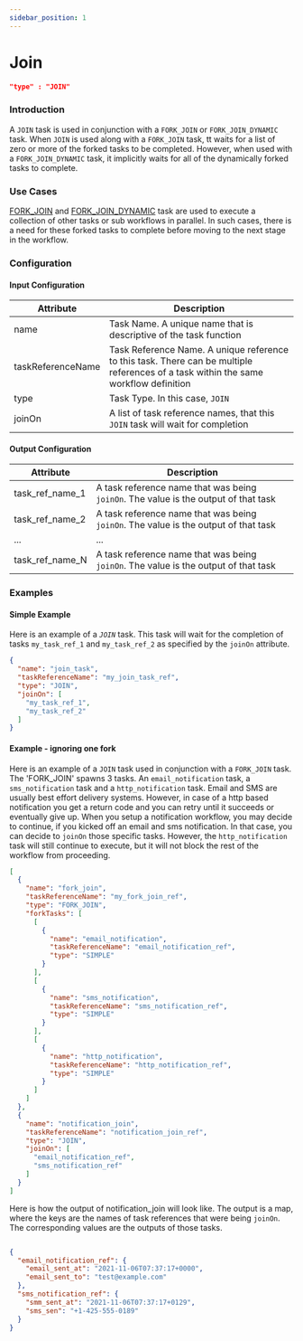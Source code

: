 ```yaml
---
sidebar_position: 1
---
```


# Join
```json
"type" : "JOIN"
```

### Introduction

A `JOIN` task is used in conjunction with a `FORK_JOIN` or `FORK_JOIN_DYNAMIC` task. When `JOIN` is used along with
a `FORK_JOIN` task, tt waits for a list of zero or more of the forked tasks to be completed. However, when used with
a `FORK_JOIN_DYNAMIC` task, it implicitly waits for all of the dynamically forked tasks to complete.

### Use Cases

[FORK_JOIN](/reference-docs/fork-task.html) and [FORK_JOIN_DYNAMIC](/reference-docs/dynamic-fork-task.html) task are used to execute a collection of other tasks or sub workflows in parallel. In
such cases, there is a need for these forked tasks to complete before moving to the next stage in the workflow. 

### Configuration

#### Input Configuration

| Attribute         | Description                                                                                                                          |
|-------------------|--------------------------------------------------------------------------------------------------------------------------------------|
| name              | Task Name. A unique name that is descriptive of the task function                                                                    |
| taskReferenceName | Task Reference Name. A unique reference to this task. There can be multiple references of a task within the same workflow definition |
| type              | Task Type. In this case, `JOIN`                                                                                                      |
| joinOn            | A list of task reference names, that this `JOIN` task will wait for completion                                                       |

#### Output Configuration

| Attribute       | Description                                                                         |
|-----------------|-------------------------------------------------------------------------------------|
| task_ref_name_1 | A task reference name that was being `joinOn`. The value is the output of that task |
| task_ref_name_2 | A task reference name that was being `joinOn`. The value is the output of that task |
| ...             | ...                                                                                 |
| task_ref_name_N | A task reference name that was being `joinOn`. The value is the output of that task |



### Examples

#### Simple Example
Here is an example of a _`JOIN`_ task. This task will wait for the completion of tasks `my_task_ref_1`
and `my_task_ref_2` as specified by the `joinOn` attribute.

```json
{
  "name": "join_task",
  "taskReferenceName": "my_join_task_ref",
  "type": "JOIN",
  "joinOn": [
    "my_task_ref_1",
    "my_task_ref_2"
  ]
}
```


#### Example - ignoring one fork
Here is an example of a `JOIN` task used in conjunction with a `FORK_JOIN` task. The 'FORK_JOIN' spawns 3 tasks.
An `email_notification` task, a `sms_notification` task and a `http_notification` task. Email and SMS are usually best
effort delivery systems. However, in case of a http based notification you get a return code and you can retry until it
succeeds or eventually give up. When you setup a notification workflow, you may decide to continue, if you kicked off an
email and sms notification. In that case, you can decide to `joinOn` those specific tasks. However,
the `http_notification` task will still continue to execute, but it will not block the rest of the workflow from
proceeding.

```json
[
  {
    "name": "fork_join",
    "taskReferenceName": "my_fork_join_ref",
    "type": "FORK_JOIN",
    "forkTasks": [
      [
        {
          "name": "email_notification",
          "taskReferenceName": "email_notification_ref",
          "type": "SIMPLE"
        }
      ],
      [
        {
          "name": "sms_notification",
          "taskReferenceName": "sms_notification_ref",
          "type": "SIMPLE"
        }
      ],
      [
        {
          "name": "http_notification",
          "taskReferenceName": "http_notification_ref",
          "type": "SIMPLE"
        }
      ]
    ]
  },
  {
    "name": "notification_join",
    "taskReferenceName": "notification_join_ref",
    "type": "JOIN",
    "joinOn": [
      "email_notification_ref",
      "sms_notification_ref"
    ]
  }
]
```

Here is how the output of notification_join will look like. The output is a map, where the keys are the names of task
references that were being `joinOn`. The corresponding values are the outputs of those tasks.

```json

{
  "email_notification_ref": {
    "email_sent_at": "2021-11-06T07:37:17+0000",
    "email_sent_to": "test@example.com"
  },
  "sms_notification_ref": {
    "smm_sent_at": "2021-11-06T07:37:17+0129",
    "sms_sen": "+1-425-555-0189"
  }
}

```

